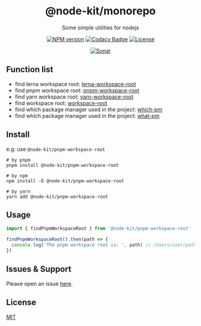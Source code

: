 <div style="text-align: center;" align="center">

# @node-kit/monorepo

Some simple utilities for nodejs

[![NPM version][npm-image]][npm-url]
[![Codacy Badge][codacy-image]][codacy-url]
[![License][license-image]][license-url]

[![Sonar][sonar-image]][sonar-url]

</div>

## Function list

- find lerna workspace root: [lerna-workspace-root](https://github.com/saqqdy/node-kit/tree/master/packages/lerna-workspace-root)
- find pnpm workspace root: [pnpm-workspace-root](https://github.com/saqqdy/node-kit/tree/master/packages/pnpm-workspace-root)
- find yarn workspace root: [yarn-workspace-root](https://github.com/saqqdy/node-kit/tree/master/packages/yarn-workspace-root)
- find workspace root: [workspace-root](https://github.com/saqqdy/node-kit/tree/master/packages/workspace-root)
- find which package manager used in the project: [which-pm](https://github.com/saqqdy/node-kit/tree/master/packages/which-pm)
- find which package manager used in the project: [what-pm](https://github.com/saqqdy/node-kit/tree/master/packages/what-pm)

## Install

e.g: use `@node-kit/pnpm-workspace-root`

```shell
# by pnpm
pnpm install @node-kit/pnpm-workspace-root

# by npm
npm install -D @node-kit/pnpm-workspace-root

# by yarn
yarn add @node-kit/pnpm-workspace-root
```

## Usage

```js
import { findPnpmWorkspaceRoot } from '@node-kit/pnpm-workspace-root'

findPnpmWorkspaceRoot().then(path => {
  console.log('The pnpm workspace root is: ', path) // /Users/user/path/of/package/root or null
})
```

## Issues & Support

Please open an issue [here](https://github.com/saqqdy/@node-kit/monorepo/issues).

## License

[MIT](LICENSE)

[npm-image]: https://img.shields.io/npm/v/@node-kit/monorepo.svg?style=flat-square
[npm-url]: https://npmjs.org/package/@node-kit/monorepo
[codacy-image]: https://app.codacy.com/project/badge/Grade/f70d4880e4ad4f40aa970eb9ee9d0696
[codacy-url]: https://www.codacy.com/gh/saqqdy/@node-kit/monorepo/dashboard?utm_source=github.com&utm_medium=referral&utm_content=saqqdy/@node-kit/monorepo&utm_campaign=Badge_Grade
[license-image]: https://img.shields.io/badge/License-MIT-blue.svg
[license-url]: LICENSE
[sonar-image]: https://sonarcloud.io/api/project_badges/quality_gate?project=saqqdy_node-kit
[sonar-url]: https://sonarcloud.io/dashboard?id=saqqdy_node-kit

